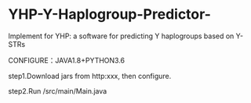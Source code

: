 # YHP-Y-Haplogroup-Predictor-
Implement for YHP: a software for predicting Y haplogroups based on Y-STRs

CONFIGURE：JAVA1.8+PYTHON3.6

step1.Download jars from http:xxx, then configure. 

step2.Run /src/main/Main.java
